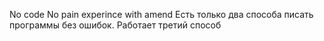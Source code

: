 No code No pain
experince with amend
Есть только два способа писать программы без ошибок. Работает третий способ
